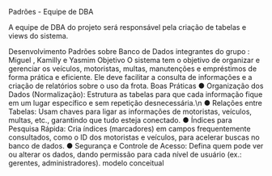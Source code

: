 Padrões - Equipe de DBA

A equipe de DBA do projeto será responsável pela criação de tabelas e views do sistema.




Desenvolvimento Padrões sobre Banco de Dados
integrantes do grupo : Miguel , Kamilly e Yasmim
Objetivo
O sistema tem o objetivo de organizar e gerenciar os veículos,
motoristas, multas, manutenções e empréstimos de forma prática e
eficiente. Ele deve facilitar a consulta de informações e a criação
de relatórios sobre o uso da frota.
Boas Práticas
● Organização dos Dados (Normalização): Estrutura as tabelas
para que cada informação fique em um lugar específico e sem
repetição desnecessária.\n
● Relações entre Tabelas: Usam
chaves para ligar as informações de motoristas, veículos, multas, etc., garantindo que tudo esteja conectado.
● Índices para Pesquisa Rápida: Cria índices (marcadores) em campos frequentemente consultados, como o ID dos motoristas e veículos, para acelerar buscas no banco de dados.
● Segurança e Controle de Acesso: Defina quem pode ver ou alterar os dados, dando permissão para cada nível de usuário (ex.: gerentes, administradores).
modelo conceitual


